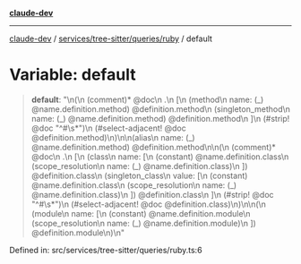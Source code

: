 [**claude-dev**](../../../../../README.md)

***

[claude-dev](../../../../../README.md) / [services/tree-sitter/queries/ruby](../README.md) / default

# Variable: default

> **default**: "\n(\n  (comment)\* @doc\n  .\n  \[\n    (method\n      name: (\_) @name.definition.method) @definition.method\n    (singleton\_method\n      name: (\_) @name.definition.method) @definition.method\n  \]\n  (#strip! @doc \"^#\\s\*\")\n  (#select-adjacent! @doc @definition.method)\n)\n\n(alias\n  name: (\_) @name.definition.method) @definition.method\n\n(\n  (comment)\* @doc\n  .\n  \[\n    (class\n      name: \[\n        (constant) @name.definition.class\n        (scope\_resolution\n          name: (\_) @name.definition.class)\n      \]) @definition.class\n    (singleton\_class\n      value: \[\n        (constant) @name.definition.class\n        (scope\_resolution\n          name: (\_) @name.definition.class)\n      \]) @definition.class\n  \]\n  (#strip! @doc \"^#\\s\*\")\n  (#select-adjacent! @doc @definition.class)\n)\n\n(\n  (module\n    name: \[\n      (constant) @name.definition.module\n      (scope\_resolution\n        name: (\_) @name.definition.module)\n    \]) @definition.module\n)\n"

Defined in: src/services/tree-sitter/queries/ruby.ts:6
